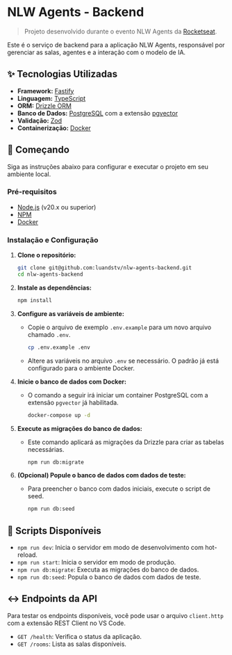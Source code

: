 # NLW Agents - Backend

> Projeto desenvolvido durante o evento NLW Agents da [Rocketseat](https://rocketseat.com.br).

Este é o serviço de backend para a aplicação NLW Agents, responsável por gerenciar as salas, agentes e a interação com o modelo de IA.

## ✨ Tecnologias Utilizadas

- **Framework:** [Fastify](https://fastify.dev/)
- **Linguagem:** [TypeScript](https://www.typescriptlang.org/)
- **ORM:** [Drizzle ORM](https://orm.drizzle.team/)
- **Banco de Dados:** [PostgreSQL](https://www.postgresql.org/) com a extensão [pgvector](https://github.com/pgvector/pgvector)
- **Validação:** [Zod](https://zod.dev/)
- **Containerização:** [Docker](https://www.docker.com/)

## 🚀 Começando

Siga as instruções abaixo para configurar e executar o projeto em seu ambiente local.

### Pré-requisitos

- [Node.js](https://nodejs.org/en) (v20.x ou superior)
- [NPM](https://www.npmjs.com/)
- [Docker](https://www.docker.com/products/docker-desktop/)

### Instalação e Configuração

1.  **Clone o repositório:**

    ```bash
    git clone git@github.com:luandstv/nlw-agents-backend.git
    cd nlw-agents-backend
    ```

2.  **Instale as dependências:**

    ```bash
    npm install
    ```

3.  **Configure as variáveis de ambiente:**

    - Copie o arquivo de exemplo `.env.example` para um novo arquivo chamado `.env`.
      ```bash
      cp .env.example .env
      ```
    - Altere as variáveis no arquivo `.env` se necessário. O padrão já está configurado para o ambiente Docker.

4.  **Inicie o banco de dados com Docker:**

    - O comando a seguir irá iniciar um container PostgreSQL com a extensão `pgvector` já habilitada.
      ```bash
      docker-compose up -d
      ```

5.  **Execute as migrações do banco de dados:**

    - Este comando aplicará as migrações da Drizzle para criar as tabelas necessárias.
      ```bash
      npm run db:migrate
      ```

6.  **(Opcional) Popule o banco de dados com dados de teste:**
    - Para preencher o banco com dados iniciais, execute o script de seed.
      ```bash
      npm run db:seed
      ```

## 📜 Scripts Disponíveis

- `npm run dev`: Inicia o servidor em modo de desenvolvimento com hot-reload.
- `npm run start`: Inicia o servidor em modo de produção.
- `npm run db:migrate`: Executa as migrações do banco de dados.
- `npm run db:seed`: Popula o banco de dados com dados de teste.

## ↔️ Endpoints da API

Para testar os endpoints disponíveis, você pode usar o arquivo `client.http` com a extensão REST Client no VS Code.

- `GET /health`: Verifica o status da aplicação.
- `GET /rooms`: Lista as salas disponíveis.
